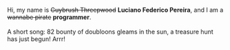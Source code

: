 Hi, my name is ~~Guybrush Threepwood~~ **Luciano Federico Pereira**, and I am a ~~wannabe pirate~~ **programmer**.<br><br>A short song: 82 bounty of doubloons gleams in the sun, a treasure hunt has just begun! Arrr!
